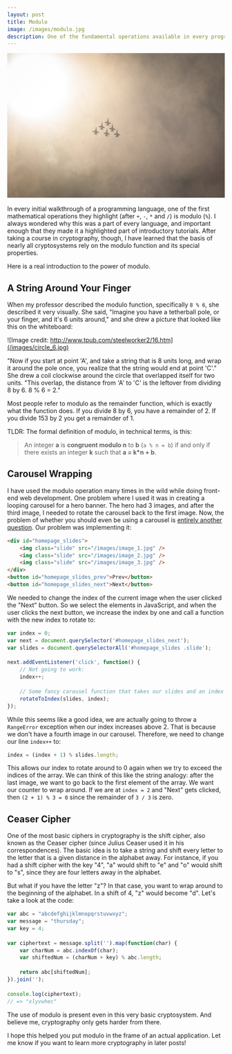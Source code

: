 ```yaml
---
layout: post
title: Modulo
image: /images/modulo.jpg
description: One of the fundamental operations available in every programming language is the modulo (%) operation, which has a lot of applications, including cryptography. This article describes some cool features and uses for modulo.
---
```


![](/images/modulo.jpg)

In every initial walkthrough of a programming language, one of the first mathematical operations they highlight (after `+`, `-`, `*` and `/`) is modulo (`%`). I always wondered why this was a part of every language, and important enough that they made it a highlighted part of introductory tutorials. After taking a course in cryptography, though, I have learned that the basis of nearly all cryptosystems rely on the modulo function and its special properties.

Here is a real introduction to the power of modulo.

## A String Around Your Finger

When my professor described the modulo function, specifically `8 % 6`, she described it very visually. She said, "Imagine you have a tetherball pole, or your finger, and it's 6 units around," and she drew a picture that looked like this on the whiteboard:

![Image credit: http://www.tpub.com/steelworker2/16.htm](/images/circle_6.jpg)

"Now if you start at point 'A', and take a string that is 8 units long, and wrap it around the pole once, you realize that the string would end at point 'C'." She drew a coil clockwise around the circle that overlapped itself for two units. "This overlap, the distance from 'A' to 'C' is the leftover from dividing 8 by 6. 8 % 6 = 2."

Most people refer to modulo as the remainder function, which is exactly what the function does. If you divide 8 by 6, you have a remainder of 2. If you divide 153 by 2 you get a remainder of 1. 

TLDR: The formal definition of modulo, in technical terms, is this:

> An integer **a** is **congruent modulo n** to **b** (`a % n = b`) if and only if there exists an integer **k** such that **a = k*n + b**.

## Carousel Wrapping

I have used the modulo operation many times in the wild while doing front-end web development. One problem where I used it was in creating a looping carousel for a hero banner. The hero had 3 images, and after the third image, I needed to rotate the carousel back to the first image. Now, the problem of whether you should even be using a carousel is [entirely another question](http://shouldiuseacarousel.com/). Our problem was implementing it:

```HTML
<div id="homepage_slides">
	<img class="slide" src="/images/image_1.jpg" />
	<img class="slide" src="/images/image_2.jpg" />
	<img class="slide" src="/images/image_3.jpg" />
</div>
<button id="homepage_slides_prev">Prev</button>
<button id="homepage_slides_next">Next</button>
```

We needed to change the index of the current image when the user clicked the "Next" button. So we select the elements in JavaScript, and when the user clicks the next button, we increase the index by one and call a function with the new index to rotate to:

```JavaScript
var index = 0;
var next = document.querySelector('#homepage_slides_next');
var slides = document.querySelectorAll('#homepage_slides .slide');

next.addEventListener('click', function() {
	// Not going to work:
	index++;

	// Some fancy carousel function that takes our slides and an index
	rotateToIndex(slides, index);
});
```

While this seems like a good idea, we are actually going to throw a `RangeError` exception when our index increases above 2. That is because we don't have a fourth image in our carousel. Therefore, we need to change our line `index++` to:

```JavaScript
index = (index + 1) % slides.length;
```

This allows our index to rotate around to 0 again when we try to exceed the indices of the array. We can think of this like the string analogy: after the last image, we want to go back to the first element of the array. We want our counter to wrap around. If we are at `index = 2` and "Next" gets clicked, then `(2 + 1) % 3 = 0` since the remainder of `3 / 3` is zero.

## Ceaser Cipher

One of the most basic ciphers in cryptography is the shift cipher, also known as the Ceaser cipher (since Julius Ceaser used it in his correspondences). The basic idea is to take a string and shift every letter to the letter that is a given distance in the alphabet away. For instance, if you had a shift cipher with the key "4", "a" would shift to "e" and "o" would shift to "s", since they are four letters away in the alphabet.

But what if you have the letter "z"? In that case, you want to wrap around to the beginning of the alphabet. In a shift of 4, "z" would become "d". Let's take a look at the code:

```JavaScript
var abc = "abcdefghijklmnopqrstuvwxyz";
var message = "thursday";
var key = 4;

var ciphertext = message.split('').map(function(char) {
	var charNum = abc.indexOf(char);
	var shiftedNum = (charNum + key) % abc.length;

	return abc[shiftedNum];
}).join('');

console.log(ciphertext);
// => "xlyvwhec"
```

The use of modulo is present even in this very basic cryptosystem. And believe me, cryptography only gets harder from there.

I hope this helped you put modulo in the frame of an actual application. Let me know if you want to learn more cryptography in later posts!